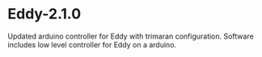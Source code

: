 # Eddy-2.1.0
Updated arduino controller for Eddy with trimaran configuration.
Software includes low level controller for Eddy on a arduino.
